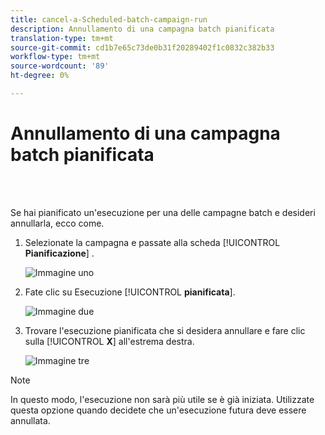```yaml
---
title: cancel-a-Scheduled-batch-campaign-run
description: Annullamento di una campagna batch pianificata
translation-type: tm+mt
source-git-commit: cd1b7e65c73de0b31f20289402f1c0832c382b33
workflow-type: tm+mt
source-wordcount: '89'
ht-degree: 0%

---
```



# Annullamento di una campagna batch pianificata

<br> 

Se hai pianificato un&#39;esecuzione per una delle campagne batch e desideri annullarla, ecco come.

1. Selezionate la campagna e passate alla scheda [!UICONTROL **Pianificazione**] .

   ![Immagine uno](/help/sky/assets/smart-campaigns/cancel-a-scheduled-batch-campaign-run/cancel-a-scheduled-batch-campaign-run-1.png)

1. Fate clic su Esecuzione [!UICONTROL **pianificata**].

   ![Immagine due](/help/sky/assets/smart-campaigns/cancel-a-scheduled-batch-campaign-run/cancel-a-scheduled-batch-campaign-run-2.png)

1. Trovare l&#39;esecuzione pianificata che si desidera annullare e fare clic sulla [!UICONTROL **X**] all&#39;estrema destra.

   ![Immagine tre](/help/sky/assets/smart-campaigns/cancel-a-scheduled-batch-campaign-run/cancel-a-scheduled-batch-campaign-run-3.png)

>[!NOTE]
>
>In questo modo, l&#39;esecuzione non sarà più utile se è già iniziata. Utilizzate questa opzione quando decidete che un&#39;esecuzione futura deve essere annullata.
